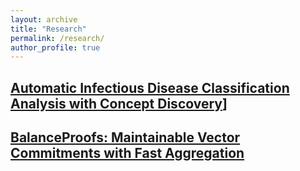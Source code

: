 ```yaml
---
layout: archive
title: "Research"
permalink: /research/
author_profile: true
---
```



## [Automatic Infectious Disease Classification Analysis with Concept Discovery](https://arxiv.org/abs/2209.02415)]

## [BalanceProofs: Maintainable Vector Commitments with Fast Aggregation](https://eprint.iacr.org/2022/864)

